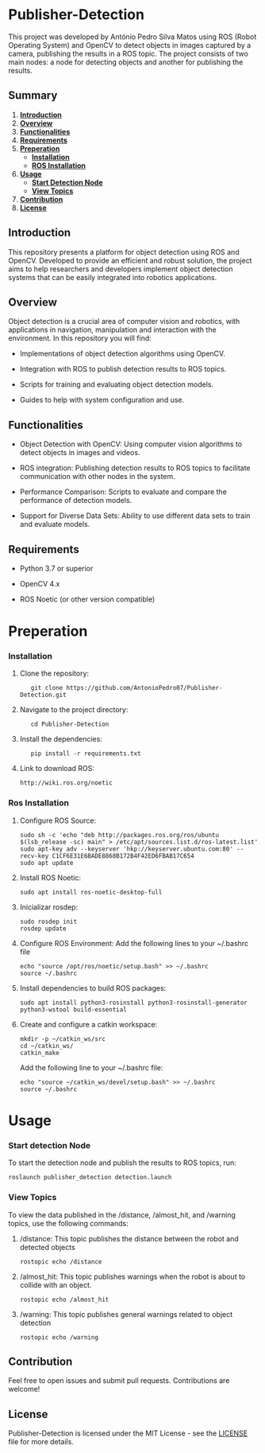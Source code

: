 # Publisher-Detection

This project was developed by António Pedro Silva Matos using ROS (Robot Operating System) and OpenCV to detect objects in images captured by a camera, publishing the results in a ROS topic. The project consists of two main nodes: a node for detecting objects and another for publishing the results.

## Summary

1. [**Introduction**](#introduction)
2. [**Overview**](#overview)
3. [**Functionalities**](#functionalities)
4. [**Requirements**](#requirements)
5. [**Preperation**](#preperation)
   - [**Installation**](#installation)
   - [**ROS Installation**](#ros-installation)
6. [**Usage**](#usage)
   - [**Start Detection Node**](#start-detection-node)
   - [**View Topics**](#view-topics)
7. [**Contribution**](#contribution)
8. [**License**](#license)

## Introduction

This repository presents a platform for object detection using ROS and OpenCV. Developed to provide an efficient and robust solution, the project aims to help researchers and developers implement object detection systems that can be easily integrated into robotics applications.

## Overview

Object detection is a crucial area of ​​computer vision and robotics, with applications in navigation, manipulation and interaction with the environment. In this repository you will find:

   - Implementations of object detection algorithms using OpenCV.
     
   - Integration with ROS to publish detection results to ROS topics.
     
   - Scripts for training and evaluating object detection models.
     
   - Guides to help with system configuration and use.

## Functionalities

- Object Detection with OpenCV: Using computer vision algorithms to detect objects in images and videos.
  
- ROS integration: Publishing detection results to ROS topics to facilitate communication with other nodes in the system.
  
- Performance Comparison: Scripts to evaluate and compare the performance of detection models.
  
- Support for Diverse Data Sets: Ability to use different data sets to train and evaluate models.

## Requirements

- Python 3.7 or superior

- OpenCV 4.x

- ROS Noetic (or other version compatible)

# Preperation

### Installation

1. Clone the repository:
   ```
      git clone https://github.com/AntonioPedro07/Publisher-Detection.git
   ```

2. Navigate to the project directory:
   ```
      cd Publisher-Detection
   ```

3. Install the dependencies:
   ```
      pip install -r requirements.txt
   ```

4. Link to download ROS:
   ```
   http://wiki.ros.org/noetic
   ```

### Ros Installation

1. Configure ROS Source:
   ```
   sudo sh -c 'echo "deb http://packages.ros.org/ros/ubuntu $(lsb_release -sc) main" > /etc/apt/sources.list.d/ros-latest.list'
   sudo apt-key adv --keyserver 'hkp://keyserver.ubuntu.com:80' --recv-key C1CF6E31E6BADE8868B172B4F42ED6FBAB17C654
   sudo apt update
   ```

2. Install ROS Noetic:
   ```
   sudo apt install ros-noetic-desktop-full
   ```

3. Inicializar rosdep:
   ```
   sudo rosdep init
   rosdep update
   ```

4. Configure ROS Environment:
   Add the following lines to your ~/.bashrc file
   ```
   echo "source /opt/ros/noetic/setup.bash" >> ~/.bashrc
   source ~/.bashrc
   ```

5. Install dependencies to build ROS packages:
   ```
   sudo apt install python3-rosinstall python3-rosinstall-generator python3-wstool build-essential
   ```

6. Create and configure a catkin workspace:
   ```
   mkdir -p ~/catkin_ws/src
   cd ~/catkin_ws/
   catkin_make
   ```
   Add the following line to your ~/.bashrc file:
   ```
   echo "source ~/catkin_ws/devel/setup.bash" >> ~/.bashrc
   source ~/.bashrc
   ```

# Usage

### Start detection Node

To start the detection node and publish the results to ROS topics, run:
```
roslaunch publisher_detection detection.launch
```

### View Topics

To view the data published in the /distance, /almost_hit, and /warning topics, use the following commands:

1. /distance: This topic publishes the distance between the robot and detected objects
   ```
   rostopic echo /distance
   ```

2. /almost_hit: This topic publishes warnings when the robot is about to collide with an object.
   ```
   rostopic echo /almost_hit
   ```

3. /warning: This topic publishes general warnings related to object detection
   ```
   rostopic echo /warning
   ```

## Contribution

Feel free to open issues and submit pull requests. Contributions are welcome!

## License

Publisher-Detection is licensed under the MIT License - see the [LICENSE](https://github.com/AntonioPedro07/YoloKeras-Detection/blob/main/LICENSE) file for more details.

